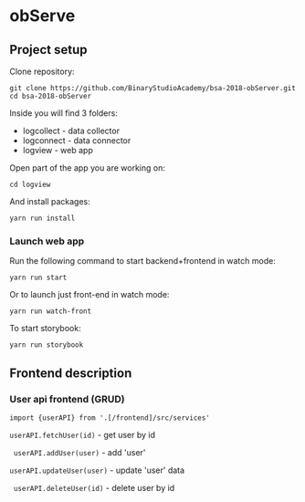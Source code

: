 # obServe

## Project setup

Clone repository:

```
git clone https://github.com/BinaryStudioAcademy/bsa-2018-obServer.git
cd bsa-2018-obServer
```

Inside you will find 3 folders:
* logcollect - data collector
* logconnect - data connector
* logview - web app

Open part of the app you are working on:
```
cd logview
```
And install packages:

```
yarn run install
```

### Launch web app

Run the following command to start backend+frontend in watch mode:

```
yarn run start
```

Or to launch just front-end in watch mode:

```
yarn run watch-front
```

To start storybook:

```
yarn run storybook
```

## Frontend description

### User api frontend (GRUD)

```
import {userAPI} from '.[/frontend]/src/services'
```
``` userAPI.fetchUser(id) ``` - get user by id

``` userAPI.addUser(user)``` - add 'user'

```userAPI.updateUser(user)``` - update 'user' data

``` userAPI.deleteUser(id)``` - delete user by id
